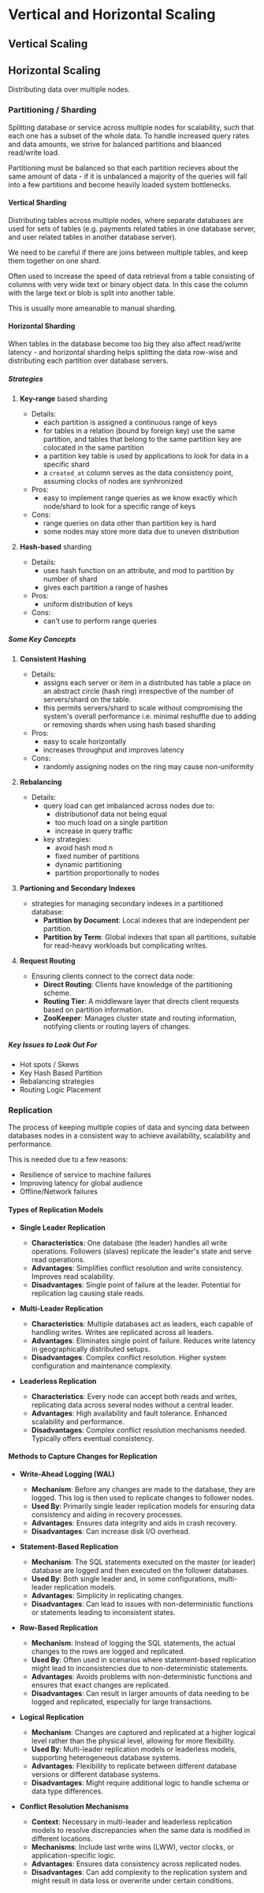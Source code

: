 # Vertical and Horizontal Scaling

## Vertical Scaling

## Horizontal Scaling

Distributing data over multiple nodes.

### Partitioning / Sharding

Splitting database or service across multiple nodes for scalability, such that each one has a subset of the whole data. To handle increased query rates and data amounts, we strive for balanced partitions and blaanced read/write load.

Partitioning must be balanced so that each partition recieves about the same amount of data - if it is unbalanced a majority of the queries will fall into a few partitions and become heavily loaded system bottlenecks. 

#### Vertical Sharding

Distributing tables across multiple nodes, where separate databases are used for sets of tables (e.g. payments related tables in one database server, and user related tables in another database server).

We need to be careful if there are joins between multiple tables, and keep them together on one shard. 

Often used to increase the speed of data retrieval from a table consisting of columns with very wide text or binary object data. In this case the column with the large text or blob is split into another table.

This is usually more ameanable to manual sharding.

#### Horizontal Sharding

When tables in the database become too big they also affect read/write latency - and horizontal sharding helps splitting the data row-wise and distributing each partition over database servers.

##### Strategies

1. **Key-range** based sharding
    - Details:
        - each partition is assigned a continuous range of keys
        - for tables in a relation (bound by foreign key) use the same partition, and tables that belong to the same partition key are colocated in the same partition
        - a partition key table is used by applications to look for data in a specific shard
        - a `created_at` column serves as the data consistency point, assuming clocks of nodes are synhronized
    - Pros:
        - easy to implement range queries as we know exactly which node/shard to look for a specific range of keys
    - Cons:
        - range queries on data other than partition key is hard
        - some nodes may store more data due to uneven distribution

2. **Hash-based** sharding
    - Details:
        - uses hash function on an attribute, and mod to partition by number of shard
        - gives each partition a range of hashes
    - Pros:
        - uniform distribution of keys
    - Cons:
        - can't use to perform range queries

##### Some Key Concepts

1. **Consistent Hashing**
    - Details:
        - assigns each server or item in a distributed has table a place on an abstract circle (hash ring) irrespective of the number of servers/shard on the table. 
        - this permits servers/shard to scale without compromising the system's overall performance i.e. minimal reshuffle due to adding or removing shards when using hash based sharding
    - Pros:
        - easy to scale horizontally
        - increases throughput and improves latency
    - Cons:
        - randomly assigning nodes on the ring may cause non-uniformity

2. **Rebalancing**
    - Details:
        - query load can get imbalanced across nodes due to:
            - distributionof data not being equal
            - too much load on a single partition
            - increase in query traffic
        - key strategies:
          - avoid hash mod n
          - fixed number of partitions
          - dynamic partitioning
          - partition proportionally to nodes

3. **Partioning and Secondary Indexes**
    - strategies for managing secondary indexes in a partitioned database:
        - **Partition by Document**: Local indexes that are independent per partition.
        - **Partition by Term**: Global indexes that span all partitions, suitable for read-heavy workloads but complicating writes.

4. **Request Routing**

    - Ensuring clients connect to the correct data node:
        - **Direct Routing**: Clients have knowledge of the partitioning scheme.
        - **Routing Tier**: A middleware layer that directs client requests based on partition information.
        - **ZooKeeper**: Manages cluster state and routing information, notifying clients or routing layers of changes.


##### Key Issues to Look Out For

- Hot spots / Skews
- Key Hash Based Partition
- Rebalancing strategies
- Routing Logic Placement

### Replication

The process of keeping multiple copies of data and syncing data between databases nodes in a consistent way to achieve availability, scalability and performance.

This is needed due to a few reasons:

- Resilience of service to machine failures
- Improving latency for global audience
- Offline/Network failures

#### Types of Replication Models

- **Single Leader Replication**
    - **Characteristics**: One database (the leader) handles all write operations. Followers (slaves) replicate the leader's state and serve read operations.
    - **Advantages**: Simplifies conflict resolution and write consistency. Improves read scalability.
    - **Disadvantages**: Single point of failure at the leader. Potential for replication lag causing stale reads.

- **Multi-Leader Replication**
    - **Characteristics**: Multiple databases act as leaders, each capable of handling writes. Writes are replicated across all leaders.
    - **Advantages**: Eliminates single point of failure. Reduces write latency in geographically distributed setups.
    - **Disadvantages**: Complex conflict resolution. Higher system configuration and maintenance complexity.

- **Leaderless Replication**
    - **Characteristics**: Every node can accept both reads and writes, replicating data across several nodes without a central leader.
    - **Advantages**: High availability and fault tolerance. Enhanced scalability and performance.
    - **Disadvantages**: Complex conflict resolution mechanisms needed. Typically offers eventual consistency.

#### Methods to Capture Changes for Replication

- **Write-Ahead Logging (WAL)**
    - **Mechanism**: Before any changes are made to the database, they are logged. This log is then used to replicate changes to follower nodes.
    - **Used By**: Primarily single leader replication models for ensuring data consistency and aiding in recovery processes.
    - **Advantages**: Ensures data integrity and aids in crash recovery.
    - **Disadvantages**: Can increase disk I/O overhead.

- **Statement-Based Replication**
    - **Mechanism**: The SQL statements executed on the master (or leader) database are logged and then executed on the follower databases.
    - **Used By**: Both single leader and, in some configurations, multi-leader replication models.
    - **Advantages**: Simplicity in replicating changes.
    - **Disadvantages**: Can lead to issues with non-deterministic functions or statements leading to inconsistent states.

- **Row-Based Replication**
    - **Mechanism**: Instead of logging the SQL statements, the actual changes to the rows are logged and replicated.
    - **Used By**: Often used in scenarios where statement-based replication might lead to inconsistencies due to non-deterministic statements.
    - **Advantages**: Avoids problems with non-deterministic functions and ensures that exact changes are replicated.
    - **Disadvantages**: Can result in larger amounts of data needing to be logged and replicated, especially for large transactions.

- **Logical Replication**
    - **Mechanism**: Changes are captured and replicated at a higher logical level rather than the physical level, allowing for more flexibility.
    - **Used By**: Multi-leader replication models or leaderless models, supporting heterogeneous database systems.
    - **Advantages**: Flexibility to replicate between different database versions or different database systems.
    - **Disadvantages**: Might require additional logic to handle schema or data type differences.

- **Conflict Resolution Mechanisms**
    - **Context**: Necessary in multi-leader and leaderless replication models to resolve discrepancies when the same data is modified in different locations.
    - **Mechanisms**: Include last write wins (LWW), vector clocks, or application-specific logic.
    - **Advantages**: Ensures data consistency across replicated nodes.
    - **Disadvantages**: Can add complexity to the replication system and might result in data loss or overwrite under certain conditions.